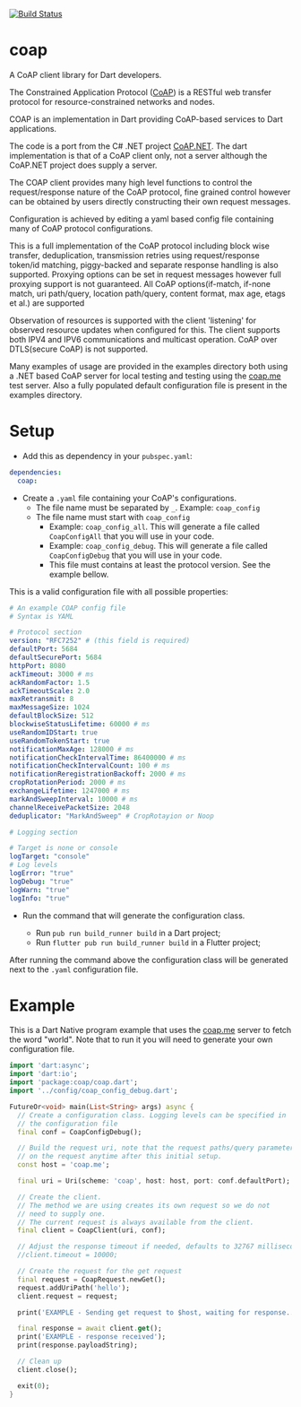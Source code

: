 [![Build Status](https://travis-ci.org/shamblett/coap.svg?branch=master)](https://travis-ci.org/shamblett/coap)
# coap

A CoAP client library for Dart developers.

The Constrained Application Protocol ([CoAP](https://datatracker.ietf.org/doc/draft-ietf-core-coap/)) 
is a RESTful web transfer protocol for resource-constrained networks and nodes.

COAP is an implementation in Dart providing CoAP-based services to Dart applications. 

The code is a port from the C# .NET project [CoAP.NET](https://github.com/smeshlink/CoAP.NET). The dart implementation is that
of a CoAP client only, not a server although the CoAP.NET project does supply a server.

The COAP client provides many high level functions to control the request/response nature of the CoAP protocol, 
fine grained control however can be obtained by users directly constructing their own request messages. 

Configuration is achieved by editing a yaml based config file containing many of CoAP protocol configurations.

This is a full implementation of the CoAP protocol including block wise transfer, deduplication, transmission retries using
request/response token/id matching, piggy-backed and separate response handling is also supported. Proxying options can be set in request messages however full proxying support is
not guaranteed. All CoAP options(if-match, if-none match, uri path/query, location path/query, content format, max age, 
etags et al.) are supported  
 
 Observation of resources is supported with the client 'listening' for observed resource updates 
 when configured for this. The client supports both IPV4 and IPV6 communications and multicast operation. CoAP 
 over DTLS(secure CoAP) is not supported.

Many examples of usage are provided in the examples directory both using a .NET based CoAP server for local testing
and testing using the [coap.me](http://coap.me/) test server. Also a fully populated default configuration
file is present in the examples directory.

# Setup

* Add this as dependency in your `pubspec.yaml`:

````yaml
dependencies:
  coap:
````

* Create a `.yaml` file containing your CoAP's configurations.
  * The file name must be separated by `_`. Example: `coap_config`
  * The file name must start with `coap_config`
    * Example: `coap_config_all`. This will generate a file called `CoapConfigAll` that you will use in your code.
    * Example: `coap_config_debug`. This will generate a file called `CoapConfigDebug` that you will use in your code.
    * This file must contains at least the protocol version. See the example bellow.

This is a valid configuration file with all possible properties:

````yaml
# An example COAP config file
# Syntax is YAML

# Protocol section
version: "RFC7252" # (this field is required)
defaultPort: 5684
defaultSecurePort: 5684
httpPort: 8080
ackTimeout: 3000 # ms
ackRandomFactor: 1.5
ackTimeoutScale: 2.0
maxRetransmit: 8
maxMessageSize: 1024
defaultBlockSize: 512
blockwiseStatusLifetime: 60000 # ms
useRandomIDStart: true
useRandomTokenStart: true
notificationMaxAge: 128000 # ms
notificationCheckIntervalTime: 86400000 # ms
notificationCheckIntervalCount: 100 # ms
notificationReregistrationBackoff: 2000 # ms
cropRotationPeriod: 2000 # ms
exchangeLifetime: 1247000 # ms
markAndSweepInterval: 10000 # ms
channelReceivePacketSize: 2048
deduplicator: "MarkAndSweep" # CropRotayion or Noop

# Logging section

# Target is none or console
logTarget: "console"
# Log levels
logError: "true"
logDebug: "true"
logWarn: "true"
logInfo: "true"
````

* Run the command that will generate the configuration class.

  * Run `pub run build_runner build` in a Dart project;
  * Run `flutter pub run build_runner build` in a Flutter project;

After running the command above the configuration class will be generated next to the `.yaml` configuration file.

# Example

This is a Dart Native program example that uses the [coap.me](http://coap.me/) server to fetch the word "world". Note that to run it you will need to generate your own configuration file.

````dart
import 'dart:async';
import 'dart:io';
import 'package:coap/coap.dart';
import '../config/coap_config_debug.dart';

FutureOr<void> main(List<String> args) async {
  // Create a configuration class. Logging levels can be specified in
  // the configuration file
  final conf = CoapConfigDebug();

  // Build the request uri, note that the request paths/query parameters can be changed
  // on the request anytime after this initial setup.
  const host = 'coap.me';

  final uri = Uri(scheme: 'coap', host: host, port: conf.defaultPort);

  // Create the client.
  // The method we are using creates its own request so we do not
  // need to supply one.
  // The current request is always available from the client.
  final client = CoapClient(uri, conf);

  // Adjust the response timeout if needed, defaults to 32767 milliseconds
  //client.timeout = 10000;

  // Create the request for the get request
  final request = CoapRequest.newGet();
  request.addUriPath('hello');
  client.request = request;

  print('EXAMPLE - Sending get request to $host, waiting for response....');

  final response = await client.get();
  print('EXAMPLE - response received');
  print(response.payloadString);

  // Clean up
  client.close();

  exit(0);
}
````